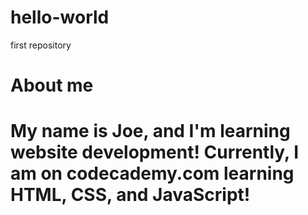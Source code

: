 # hello-world
first repository
# About me
# My name is Joe, and I'm learning website development! Currently, I am on codecademy.com learning HTML, CSS, and JavaScript!

